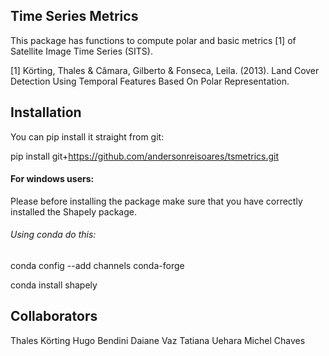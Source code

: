 ## Time Series Metrics
This package has functions to compute polar and basic metrics [1] of Satellite Image Time Series (SITS).

[1] Körting, Thales & Câmara, Gilberto & Fonseca, Leila. (2013). Land Cover Detection Using Temporal Features Based On Polar Representation. 

## Installation
You can pip install it straight from git:

pip install git+https://github.com/andersonreisoares/tsmetrics.git

#### For windows users:
  Please before installing the package make sure that you have correctly installed the Shapely package.
  
###### Using conda do this:
conda config --add channels conda-forge

conda install shapely


## Collaborators

  Thales Körting
  Hugo Bendini
  Daiane Vaz
  Tatiana Uehara
  Michel Chaves
